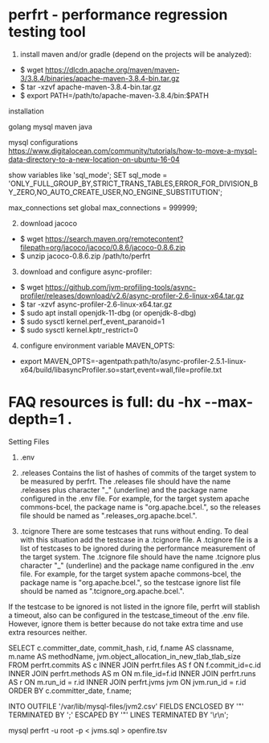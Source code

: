 # perfrt  - performance regression testing tool

1) install maven and/or gradle (depend on the projects will be analyzed):
- $ wget https://dlcdn.apache.org/maven/maven-3/3.8.4/binaries/apache-maven-3.8.4-bin.tar.gz
- $ tar -xzvf apache-maven-3.8.4-bin.tar.gz
- $ export PATH=/path/to/apache-maven-3.8.4/bin:$PATH

installation

golang
mysql
maven
java

mysql configurations
https://www.digitalocean.com/community/tutorials/how-to-move-a-mysql-data-directory-to-a-new-location-on-ubuntu-16-04


show variables like 'sql_mode';
SET sql_mode = 'ONLY_FULL_GROUP_BY,STRICT_TRANS_TABLES,ERROR_FOR_DIVISION_BY_ZERO,NO_AUTO_CREATE_USER,NO_ENGINE_SUBSTITUTION';

max_connections
set global max_connections = 999999;

2) download jacoco
- $ wget https://search.maven.org/remotecontent?filepath=org/jacoco/jacoco/0.8.6/jacoco-0.8.6.zip
- $ unzip jacoco-0.8.6.zip /path/to/perfrt

3) download and configure async-profiler: 
- $ wget https://github.com/jvm-profiling-tools/async-profiler/releases/download/v2.6/async-profiler-2.6-linux-x64.tar.gz
- $ tar -xzvf async-profiler-2.6-linux-x64.tar.gz 
- $ sudo apt install openjdk-11-dbg (or openjdk-8-dbg)
- $ sudo sysctl kernel.perf_event_paranoid=1
- $ sudo sysctl kernel.kptr_restrict=0
  
4) configure environment variable MAVEN_OPTS:
- export MAVEN_OPTS=-agentpath:path/to/async-profiler-2.5.1-linux-x64/build/libasyncProfiler.so=start,event=wall,file=profile.txt


FAQ
resources is full: 
du -hx --max-depth=1 .
=======
Setting Files
1) .env


2) .releases
Contains the list of hashes of commits of the target system to be measured by perfrt. The .releases file should have the name .releases plus character "_" (underline) and the package name configured in the .env file.
For example, for the target system apache commons-bcel, the package name is "org.apache.bcel.", so the releases file should be named as ".releases_org.apache.bcel.".

3) .tcignore
There are some testcases that runs without ending. To deal with this situation add the testcase in a .tcignore file. A .tcignore file is a list of testcases to be ignored during the performance measurement of the target system. The .tcignore file should have the name .tcignore plus character "_" (underline) and the package name configured in the .env file.
For example, for the target system apache commons-bcel, the package name is "org.apache.bcel.", so the testcase ignore list file should be named as ".tcignore_org.apache.bcel.".

If the testcase to be ignored is not listed in the ignore file, perfrt will stablish a timeout, also can be configured in the testcase_timeout of the .env file. However, ignore them is better because do not take extra time and use extra resources neither.

SELECT c.committer_date, commit_hash, r.id, f.name AS classname, m.name AS methodName, jvm.object_allocation_in_new_tlab_tlab_size   FROM perfrt.commits AS c INNER JOIN perfrt.files AS f ON f.commit_id=c.id INNER JOIN perfrt.methods AS m ON m.file_id=f.id INNER JOIN perfrt.runs AS r ON m.run_id = r.id INNER JOIN perfrt.jvms jvm ON jvm.run_id = r.id ORDER BY c.committer_date, f.name; 



INTO OUTFILE '/var/lib/mysql-files/jvm2.csv'
          FIELDS ENCLOSED BY '"'
          TERMINATED BY ';'
          ESCAPED BY '"'
          LINES TERMINATED BY '\r\n';

          

mysql perfrt -u root -p  < jvms.sql > openfire.tsv


